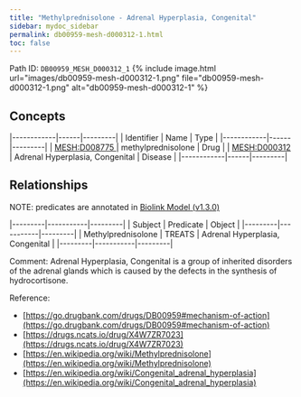 ```yaml
---
title: "Methylprednisolone - Adrenal Hyperplasia, Congenital"
sidebar: mydoc_sidebar
permalink: db00959-mesh-d000312-1.html
toc: false 
---
```



Path ID: `DB00959_MESH_D000312_1`
{% include image.html url="images/db00959-mesh-d000312-1.png" file="db00959-mesh-d000312-1.png" alt="db00959-mesh-d000312-1" %}

## Concepts

|------------|------|---------|
| Identifier | Name | Type    |
|------------|------|---------|
| <a href="https://identifiers.org/MESH:D008775">MESH:D008775 </a> | methylprednisolone | Drug |
| <a href="https://identifiers.org/MESH:D000312">MESH:D000312 </a> | Adrenal Hyperplasia, Congenital | Disease |
|------------|------|---------|

## Relationships


NOTE: predicates are annotated in <a href="https://github.com/biolink/biolink-model/releases/tag/v1.3.0">Biolink Model (v1.3.0)</a>

|---------|-----------|---------|
| Subject | Predicate | Object  |
|---------|-----------|---------|
| Methylprednisolone | TREATS | Adrenal Hyperplasia, Congenital |
|---------|-----------|---------|

Comment: Adrenal Hyperplasia, Congenital is a group of inherited disorders of the adrenal glands which is caused by the defects in the synthesis of hydrocortisone.

Reference: 
  - [https://go.drugbank.com/drugs/DB00959#mechanism-of-action](https://go.drugbank.com/drugs/DB00959#mechanism-of-action)
  - [https://drugs.ncats.io/drug/X4W7ZR7023](https://drugs.ncats.io/drug/X4W7ZR7023)
  - [https://en.wikipedia.org/wiki/Methylprednisolone](https://en.wikipedia.org/wiki/Methylprednisolone)
  - [https://en.wikipedia.org/wiki/Congenital_adrenal_hyperplasia](https://en.wikipedia.org/wiki/Congenital_adrenal_hyperplasia)
